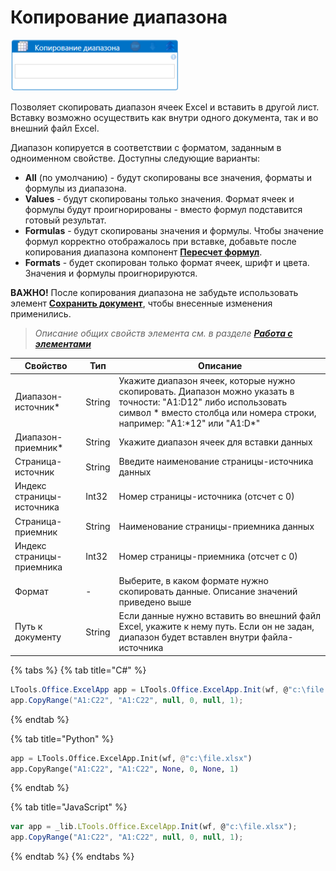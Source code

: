 # Копирование диапазона

![](<../../../.gitbook/assets/Копирование диапазона.png>)

Позволяет скопировать диапазон ячеек Excel и вставить в другой лист. Вставку возможно осуществить как внутри одного документа, так и во внешний файл Excel. 

Диапазон копируется в соответствии с форматом, заданным в одноименном свойстве. Доступны следующие варианты: 
- **All** (по умолчанию) - будут скопированы все значения, форматы и формулы из диапазона. 
- **Values** - будут скопированы только значения. Формат ячеек и формулы будут проигнорированы - вместо формул подставится готовый результат.
- **Formulas** - будут скопированы значения и формулы. Чтобы значение формул корректно отображалось при вставке, добавьте после копирования диапазона компонент [**Пересчет формул**](https://docs.primo-rpa.ru/primo-rpa/g_elements/osnovnye-elementy/prilozhenie-excel/el_excel_calc).
- **Formats** - будет скопирован только формат ячеек, шрифт и цвета. Значения и формулы проигнорируются.

**ВАЖНО!** После копирования диапазона не забудьте использовать элемент [**Сохранить документ**](https://docs.primo-rpa.ru/primo-rpa/g_elements/osnovnye-elementy/prilozhenie-excel/el_excel_save), чтобы внесенные изменения применились.

> _Описание общих свойств элемента см. в разделе_ [_**Работа с элементами**_](https://docs.primo-rpa.ru/primo-rpa/primo-studio/process/elements)

| Свойство | Тип                | Описание        |
| -------- | ------------------ | --------------- |
| Диапазон-источник\* | String  | Укажите диапазон ячеек, которые нужно скопировать. Диапазон можно указать в точности: "A1:D12" либо использовать символ \* вместо столбца или номера строки, например: "A1:\*12" или "A1:D*" |
| Диапазон-приемник\* | String  | Укажите диапазон ячеек для вставки данных |
| Страница-источник   | String  | Введите наименование страницы-источника данных |
| Индекс страницы-источника | Int32 | Номер страницы-источника (отсчет с 0) |
| Страница-приемник   | String   | Наименование страницы-приемника данных |
| Индекс страницы-приемника | Int32  | Номер страницы-приемника (отсчет с 0) |
| Формат              | -  | Выберите, в каком формате нужно скопировать данные. Описание значений приведено выше |
| Путь к документу    | String  | Если данные нужно вставить во внешний файл Excel, укажите к нему путь. Если он не задан, диапазон будет вставлен внутри файла-источника |

{% tabs %}
{% tab title="C#" %}
```csharp
LTools.Office.ExcelApp app = LTools.Office.ExcelApp.Init(wf, @"c:\file.xlsx");
app.CopyRange("A1:C22", "A1:C22", null, 0, null, 1);
```
{% endtab %}

{% tab title="Python" %}
```python
app = LTools.Office.ExcelApp.Init(wf, @"c:\file.xlsx")
app.CopyRange("A1:C22", "A1:C22", None, 0, None, 1)
```
{% endtab %}

{% tab title="JavaScript" %}
```javascript
var app = _lib.LTools.Office.ExcelApp.Init(wf, @"c:\file.xlsx");
app.CopyRange("A1:C22", "A1:C22", null, 0, null, 1);
```
{% endtab %}
{% endtabs %}


